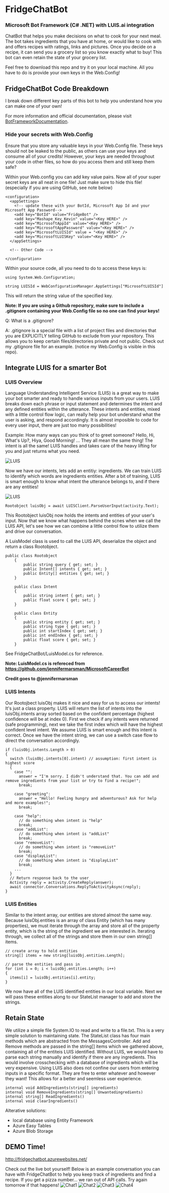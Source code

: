 #  FridgeChatBot

### Microsoft Bot Framework (C# .NET) with LUIS.ai integration

ChatBot that helps you make decisions on what to cook for your next meal. The bot takes ingredients that you have at home, or would like to cook with and offers recipes with ratings, links and pictures. Once you decide on a recipe, it can send you a grocery list so you know exactly what to buy! This bot can even retain the state of your grocery list.

Feel free to download this repo and try it on your local machine. All you have to do is provide your own keys in the Web.Config!

## FridgeChatBot Code Breakdown
I break down different key parts of this bot to help you understand how you can make one of your own!

For more information and official documentation, please visit [BotFrameworkDocumentation](https://docs.botframework.com/en-us/).

### Hide your secrets with Web.Config
Ensure that you store any valuable keys in your Web.Config file. These keys should not be leaked to the public, as others can use your keys and consume all of your credits! However, your keys are needed throughout your code in other files, so how do you access them and still keep them safe?

Within your Web.config you can add key value pairs. Now all of your super secret keys are all neat in one file! Just make sure to hide this file! (especially if you are using GitHub, see note below)
```
<configuration>
  <appSettings>
    <!-- update these with your BotId, Microsoft App Id and your Microsoft App Password-->
    <add key="BotId" value="FridgeBot" />
    <add key="Mashape_Key_Kevin" value="<Key HERE>" />
    <add key="MicrosoftAppId" value="<Key HERE>" />
    <add key="MicrosoftAppPassword" value="<Key HERE>" />
    <add key="MicrosoftLUISId" value = "<Key HERE>" />
    <add key="MicrosoftLUISKey" value="<Key HERE>" />
  </appSettings>
  
  <!-- Other Code -->
  
</configuration>
```

Within your source code, all you need to do to access these keys is:
```
using System.Web.Configuration;

string LUISId = WebConfigurationManager.AppSettings["MicrosoftLUISId"]
```
This will return the string value of the specified key. 

**Note: If you are using a Github repository, make sure to include a .gitignore containing your Web.Config file so no one can find your keys!**

Q: What is a .gitignore?

A: .gitignore is a special file with a list of project files and directories that you are EXPLICITLY telling GitHub to exclude from your repository. This allows you to keep certain files/directories private and not public. Check out my .gitignore file for an example. (notice my Web.Config is visible in this repo).

## Integrate LUIS for a smarter Bot
### LUIS Overview
Language Understanding Intelligent Service (LUIS) is a great way to make your bot smarter and ready to handle various inputs from your users. LUIS breaks down each phrase or input statement and determines the intent and any defined entities within the utterance. These intents and entities, mixed with a little control flow logic, can really help your bot understand what the user is asking, and respond accordingly. It is almost imposible to code for every user input, there are just too many possibilities!

Example: How many ways can you think of to greet someone? Hello, Hi, What's Up?, Hiya, Good Morning! ... They all mean the same thing! The intent is all the same! LUIS handles and takes care of the heavy lifting for you and just returns what you need.

![LUIS](Images/luis1.png)

Now we have our intents, lets add an entitiy: ingredients. We can train LUIS to identify which words are ingredients entities. After a bit of training, LUIS is smart enough to know what intent the utterance belongs to, and if there are any entities!

![LUIS](Images/luis2.png)

```
Rootobject luisObj = await LUISClient.ParseUserInput(activity.Text);
```
This Rootobject luisObj now holds the intents and entities of your user's input. Now that we know what happens behind the scnes when we call the LUIS API, let's see how we can combine a little control flow to utilize them and drive our conversation.

A LuisModel class is used to call the LUIS API, deserialize the object and return a class Rootobject.
```
public class Rootobject
    {
        public string query { get; set; }
        public Intent[] intents { get; set; }
        public Entity[] entities { get; set; }
    }

    public class Intent
    {
        public string intent { get; set; }
        public float score { get; set; }
    }

    public class Entity
    {
        public string entity { get; set; }
        public string type { get; set; }
        public int startIndex { get; set; }
        public int endIndex { get; set; }
        public float score { get; set; }
    }
```
See FridgeChatBot/LuisModel.cs for reference.

**Note: LuisModel.cs is refereced from https://github.com/jennifermarsman/MicrosoftCareerBot**

**Credit goes to @jennifermarsman**

### LUIS Intents
Our Rootojbect luisObj makes it nice and easy for us to access our intents! It's just a class property. LUIS will return the list of intents into the luisObj.intents array sorted based on the confident percentage (highest confidence will be at index 0). First we check if any intents were returned (safe programming), next we take the first index which will have the highest confident level intent. We assume LUIS is smart enough and this intent is correct. Once we have the intent string, we can use a switch case flow to direct the conversation accordingly.
```
if (luisObj.intents.Length > 0)
{
  switch (luisObj.intents[0].intent) // assumption: first intent is highest score
  {
    case "":
      answer = "I'm sorry. I didn't understand that. You can add and remove ingredients from your list or try to find a recipe!";
      break;

    case "greeting":
      answer = "Hello! Feeling hungry and adventurous? Ask for help and more examples!";
      break;
    
    case "help":
      // do something when intent is "help"
      break;
    case "addList":
      // do something when intent is "addList"
      break;
    case "removeList":
      // do something when intent is "removeList"
      break;
    case "displayList":
      // do something when intent is "displayList"
      break;
    ...
  }
  // Return response back to the user
  Activity reply = activity.CreateReply(answer);
  await connector.Conversations.ReplyToActivityAsync(reply);
}
```
### LUIS Entities
Similar to the intent array, our entities are stored almost the same way. Because luisObj.entities is an array of class Entity (which has many properties), we must iterate through the array and store all of the property entity, which is the string of the ingredient we are interested in. Iterating through, we collect all of the strings and store them in our own string[] items. 
```
// create array to hold entities
string[] items = new string[luisObj.entities.Length];

// parse the entities and pass in
for (int i = 0; i < luisObj.entities.Length; i++)
{
  items[i] = luisObj.entities[i].entity;
}
```
We now have all of the LUIS identified entities in our local variable. Next we will pass these entities along to our StateList manager to add and store the strings.

## Retain State
We utilize a simple file System.IO to read and write to a file.txt. This is a very simple solution to maintaining state. The StateList class has four main methods which are abstracted from the MessagesController. Add and Remove methods are passed in the string[] items which we gathered above, containing all of the entiteis LUIS identified. Without LUIS, we would have to parse each string manually and identify if there are any ingredients. This would involve crosschecking with a database of ingredients which will be very expensive. Using LUIS also does not confine our users from entering inputs in a specific format. They are free to enter whatever and however they want! This allows for a better and seemless user experience.

```
internal void AddIngredients(string[] ingredients)
internal void RemoveIngredients(string[] Unwantedingredients)
internal string[] ReadIngredients()
internal void clearIngredients()
```

Alterative solutions: 
* local database using Entity Framework
* Azure Easy Tables
* Azure Blob Storage

## DEMO Time!
http://fridgechatbot.azurewebsites.net/

Check out the live bot yourself! Below is an example conversation you can have with FridgeChatBot to help you keep track of ingredients and find a recipe. If you get a pizza number... we ran out of API calls. Try again tomorrow if that happens!
![Chat1](Images/Chat1.png)
![Chat2](Images/Chat2.png)
![Chat3](Images/Chat3.png)
![Chat4](Images/Chat4.png)
